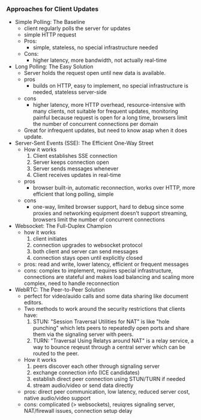 ### Approaches for Client Updates
- Simple Polling: The Baseline
	- client regularly polls the server for updates
	- simple HTTP request
	- Pros:
		- simple, stateless, no special infrastructure needed
	- Cons:
		- higher latency, more bandwidth, not actually real-time
- Long Polling: The Easy Solution
	- Server holds the request open until new data is available.
	- pros
		- builds on HTTP, easy to implement, no special infrastructure is needed, stateless server-side
	- cons
		- higher latency, more HTTP overhead, resource-intensive with many clients, not suitable for frequent updates, monitoring painful because request is open for a long time, browsers limit the number of concurrent connections per domain
	- Great for infrequent updates, but need to know asap when it does update.
- Server-Sent Events (SSE): The Efficient One-Way Street
	- How it works
		1. Client establishes SSE connection
		2. Server keeps connection open
		3. Server sends messages whenever
		4. Client receives updates in real-time
	- pros
		- browser built-in, automatic reconnection, works over HTTP, more efficient that long polling, simple
	- cons
		- one-way, limited browser support, hard to debug since some proxies and networking equipment doesn't support streaming, browsers limit the number of concurrent connections
- Websocket: The Full-Duplex Champion
	- how it works
		1. client initiates
        2. connection upgrades to websocket protocol
        3. both client and server can send messages
        4. connection stays open until explicitly closed 
    - pros: read and write, lower latency, efficient or frequent messages
    - cons: complex to implement, requires special infrastructure, connections are stateful and makes load balancing and scaling more complex, need to handle reconnection
- WebRTC: The Peer-to-Peer Solution
    - perfect for video/auido calls and some data sharing like document editors.
    - Two methods to work around the security restrictions that clients have:
        1. STUN: "Session Traversal Utilities for NAT" is like "hole punching" which lets peers to repeatedly open ports and share them via the signaling server with peers.
        2. TURN: "Traversal Using Relatys around NAT" is a relay service, a way to bounce reqeust through a central server which can be routed to the peer.
    - How it works
        1. peers discover each other through signaling server
        2. exchange connection info (ICE candidates)
        3. establish direct peer connection using STUN/TURN if needed
        4. stream audio/video or send data directly
    - pros: direct peer communication, low latency, reduced server cost, native audio/video support
    - cons: complicated (> websockets), reuiqres signaling server, NAT/firewall issues, connection setup delay

        
                                                         
                                                         
                                                         
                                                         
